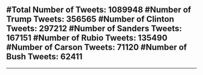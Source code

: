 #Total Number of Tweets: 1089948 
#Number of Trump Tweets: 356565
#Number of Clinton Tweets: 297212
#Number of Sanders Tweets: 167151
#Number of Rubio Tweets: 135490
#Number of Carson Tweets: 71120
#Number of Bush Tweets: 62411
---
---
